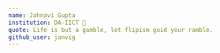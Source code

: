 ```yaml
---
name: Jahnavi Gupta
institution: DA-IICT 🚩
quote: Life is but a gamble, let flipism guid your ramble.
github_user: janvig
---
```

